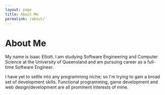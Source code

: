 ```yaml
---
layout: page
title: About Me
permalink: /about/
---
```


<h1 class="centered">About Me</h1>

My name is Isaac Elliott. I am studying Software Engineering and Computer Science at the University of Queensland and am pursuing career as a full-time Software Engineer.

I have yet to settle into any programming niche; so I'm trying to gain a
broad set of development skills. Functional programming, game development and web 
design/development are all prominent interests of mine.
